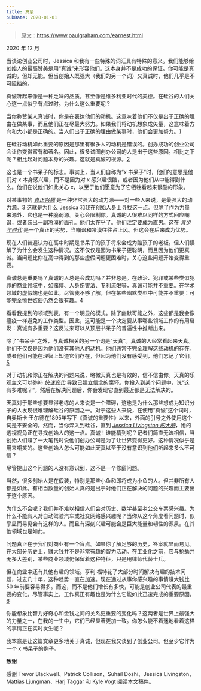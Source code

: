 ```yaml
---
title: 真挚
pubDate: 2020-01-01
---
```


> 原文：https://www.paulgraham.com/earnest.html 

            
2020 年 12 月

当谈论创业公司时，Jessica 和我有一些特殊的词汇具有特殊的意义。我们能够给创始人的最高赞美是用“真诚”来形容他们。这本身并不是成功的保证。你可能是真诚的，但却无能。但当创始人既强大（我们的另一个词）又真诚时，他们几乎是不可阻挡的。

真诚听起来像是一种乏味的品质，甚至像是维多利亚时代的美德。在硅谷的人们关心这一点似乎有点过时。为什么这么重要呢？

当你称赞某人真诚时，你是在表达他们的动机。这意味着他们不仅是出于正确的理由在做某事，而且他们正在尽最大努力。如果我们将动机想象成矢量，这意味着方向和大小都是正确的。当人们出于正确的理由做某事时，他们会更加努力。[1](#真挚_note1)

在硅谷动机如此重要的原因是那里有很多人的动机是错误的。创办成功的创业公司会让你变得富有和著名。因此，很多试图创办公司的人是出于这些原因。相比之下呢？相比起对问题本身的兴趣。这就是真诚的根源。[2](#真挚_note2)

这也是一个书呆子的标志。事实上，当人们自称为“x 书呆子”时，他们的意思是他们对 x 本身感兴趣，而不是因为对 x 感兴趣很酷，或者因为他们从中能得到什么。他们在说他们如此关心 x，以至于他们愿意为了它牺牲看起来很酷的形象。

对某事物的 [_真正兴趣_](genius.html) 是一种非常强大的动力源——对一些人来说，是最强大的动力源。[3](#真挚_note3) 这就是为什么 Jessica 和我在创始人身上寻找这一点。但除了作为力量来源外，它也是一种脆弱源。关心会限制你。真诚的人很难以同样的方式回应嘲讽，或者装出一副冷漠的面孔。他们太在乎了。他们注定要成为直男。这在 [_青少年时代_](nerds.html) 是一个真正的劣势，当嘲讽和冷漠往往占上风。但这会在后来成为优势。

现在人们普遍认为在高中时期是书呆子的孩子将来会成为酷孩子的老板。但人们误解了为什么会发生这种情况。这不仅仅是因为书呆子更聪明，而且因为他们更真诚。当问题比你在高中得到的那些虚假问题更困难时，关心这些问题开始变得重要。

真诚总是重要吗？真诚的人总是会成功吗？并非总是。在政治、犯罪或某些类似犯罪的商业领域中，如赌博、人身伤害法、专利流氓等，真诚可能并不重要。在学术领域的虚假端也是如此。尽管我不够了解，但在某些幽默类型中可能并不重要：可能完全愤世嫉俗仍然会很有趣。[4](#真挚_note4)

看看我提到的领域列表，有一个明显的模式。除了幽默可能之外，这些都是我会像瘟疫一样避免的工作类型。因此，这可能是一个决定要从事哪些领域工作的有用启发：真诚有多重要？这反过来可以从顶层书呆子的普遍性中推断出来。

除了“书呆子”之外，与真诚相关的另一个词是“天真”。真诚的人经常看起来天真。他们不仅仅是因为他们没有其他人的动机。他们通常不完全理解这些动机的存在。或者他们可能在理智上知道它们存在，但因为他们没有感受到，他们忘记了它们。[5](#真挚_note5)

对于动机和你正在解决的问题来说，略微天真也是有效的，信不信由你。天真的乐观主义可以弥补 [_快速变化_](ecw.html) 导致已建立信念的腐坏。你投入到某个问题中，说“这有多难呢？”，然后在解决问题后，你会发现它直到最近都是无法解决的。

天真对于那些想要显得老练的人来说是一个障碍，这也是为什么那些想成为知识分子的人发现很难理解硅谷的原因之一。对于这些人来说，在使用“真诚”这个词时，自奥斯卡·王尔德在1895年写下《真诚的重要性》以来，外面的引号之外使用这个词是不安全的。然而，当你深入到硅谷，直到 [_Jessica Livingston 的大脑_](jessica.html)，她的透视视角正在寻找创始人的这一点。真诚！谁能猜到呢？记者们简直无法相信，当创始人们赚了一大笔钱时说他们创办公司是为了让世界变得更好。这种情况似乎是用来嘲笑的。这些创始人怎么可能如此天真以至于没有意识到他们听起来多么不可信？

尽管提出这个问题的人没有意识到，这不是一个修辞问题。

当然，很多创始人是在假装，特别是那些小鱼和即将成为小鱼的人。但并非所有人都是如此。有相当数量的创始人真的是出于对他们正在解决的问题的兴趣而主要出于这个原因。

为什么不会呢？我们并不难以相信人们会对历史、数学甚至老公交车票感兴趣。为什么不能有人对自动驾驶汽车或社交网络感兴趣呢？当你从这个角度看问题时，似乎显而易见会有这样的人。而且有深刻兴趣可能会是巨大能量和韧性的源泉。在其他领域也是如此。

问题真正在于我们对商业有一个盲点。如果你了解足够的历史，答案就显而易见。在大部分历史上，赚大钱并不是非常有趣的智力活动。在工业化之前，它与抢劫并无多大差别，某些商业领域仍保留着这种特征，只是用律师代替士兵。

但在商业中还有其他有趣的领域。亨利·福特花了大部分时间解决有趣的技术问题，过去几十年，这种趋势一直在加速。现在通过从事你感兴趣的事情赚大钱比 50 年前要容易得多。而这，而不是他们增长有多快，可能是创业公司代表的最重要的变化。尽管事实上，工作真正有趣也是为什么它能如此迅速完成的重要原因。[6](#真挚_note6)

你能想象比智力好奇心和金钱之间的关系更重要的变化吗？这两者是世界上最强大的力量之一，在我的一生中，它们已经显著更加一致。你怎么能不着迷地看着这样的事情正在实时发生呢？

我本意是让这篇文章更多地关于真诚，但现在我又谈到了创业公司。但至少它作为一个 x 书呆子的例子。

**致谢**

感谢 Trevor Blackwell、Patrick Collison、Suhail Doshi、Jessica Livingston、Mattias Ljungman、Harj Taggar 和 Kyle Vogt 阅读本文稿件。


